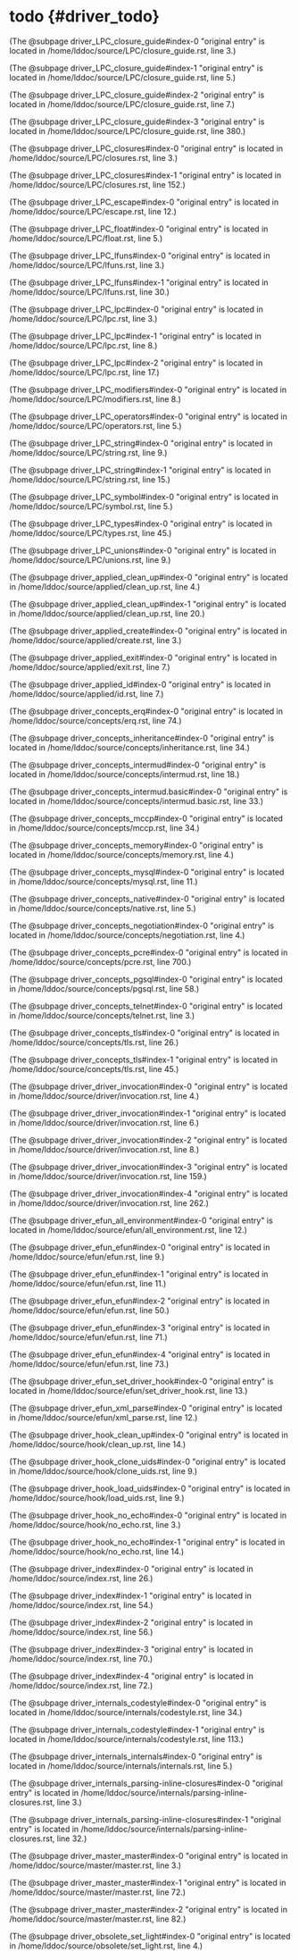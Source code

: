 todo {#driver_todo}
===================
(The @subpage driver_LPC_closure_guide#index-0 "original entry" is located in /home/lddoc/source/LPC/closure_guide.rst, line 3.)

(The @subpage driver_LPC_closure_guide#index-1 "original entry" is located in /home/lddoc/source/LPC/closure_guide.rst, line 5.)

(The @subpage driver_LPC_closure_guide#index-2 "original entry" is located in /home/lddoc/source/LPC/closure_guide.rst, line 7.)

(The @subpage driver_LPC_closure_guide#index-3 "original entry" is located in /home/lddoc/source/LPC/closure_guide.rst, line 380.)

(The @subpage driver_LPC_closures#index-0 "original entry" is located in /home/lddoc/source/LPC/closures.rst, line 3.)

(The @subpage driver_LPC_closures#index-1 "original entry" is located in /home/lddoc/source/LPC/closures.rst, line 152.)

(The @subpage driver_LPC_escape#index-0 "original entry" is located in /home/lddoc/source/LPC/escape.rst, line 12.)

(The @subpage driver_LPC_float#index-0 "original entry" is located in /home/lddoc/source/LPC/float.rst, line 5.)

(The @subpage driver_LPC_lfuns#index-0 "original entry" is located in /home/lddoc/source/LPC/lfuns.rst, line 3.)

(The @subpage driver_LPC_lfuns#index-1 "original entry" is located in /home/lddoc/source/LPC/lfuns.rst, line 30.)

(The @subpage driver_LPC_lpc#index-0 "original entry" is located in /home/lddoc/source/LPC/lpc.rst, line 3.)

(The @subpage driver_LPC_lpc#index-1 "original entry" is located in /home/lddoc/source/LPC/lpc.rst, line 8.)

(The @subpage driver_LPC_lpc#index-2 "original entry" is located in /home/lddoc/source/LPC/lpc.rst, line 17.)

(The @subpage driver_LPC_modifiers#index-0 "original entry" is located in /home/lddoc/source/LPC/modifiers.rst, line 8.)

(The @subpage driver_LPC_operators#index-0 "original entry" is located in /home/lddoc/source/LPC/operators.rst, line 5.)

(The @subpage driver_LPC_string#index-0 "original entry" is located in /home/lddoc/source/LPC/string.rst, line 9.)

(The @subpage driver_LPC_string#index-1 "original entry" is located in /home/lddoc/source/LPC/string.rst, line 15.)

(The @subpage driver_LPC_symbol#index-0 "original entry" is located in /home/lddoc/source/LPC/symbol.rst, line 5.)

(The @subpage driver_LPC_types#index-0 "original entry" is located in /home/lddoc/source/LPC/types.rst, line 45.)

(The @subpage driver_LPC_unions#index-0 "original entry" is located in /home/lddoc/source/LPC/unions.rst, line 9.)

(The @subpage driver_applied_clean_up#index-0 "original entry" is located in /home/lddoc/source/applied/clean_up.rst, line 4.)

(The @subpage driver_applied_clean_up#index-1 "original entry" is located in /home/lddoc/source/applied/clean_up.rst, line 20.)

(The @subpage driver_applied_create#index-0 "original entry" is located in /home/lddoc/source/applied/create.rst, line 3.)

(The @subpage driver_applied_exit#index-0 "original entry" is located in /home/lddoc/source/applied/exit.rst, line 7.)

(The @subpage driver_applied_id#index-0 "original entry" is located in /home/lddoc/source/applied/id.rst, line 7.)

(The @subpage driver_concepts_erq#index-0 "original entry" is located in /home/lddoc/source/concepts/erq.rst, line 74.)

(The @subpage driver_concepts_inheritance#index-0 "original entry" is located in /home/lddoc/source/concepts/inheritance.rst, line 34.)

(The @subpage driver_concepts_intermud#index-0 "original entry" is located in /home/lddoc/source/concepts/intermud.rst, line 18.)

(The @subpage driver_concepts_intermud.basic#index-0 "original entry" is located in /home/lddoc/source/concepts/intermud.basic.rst, line 33.)

(The @subpage driver_concepts_mccp#index-0 "original entry" is located in /home/lddoc/source/concepts/mccp.rst, line 34.)

(The @subpage driver_concepts_memory#index-0 "original entry" is located in /home/lddoc/source/concepts/memory.rst, line 4.)

(The @subpage driver_concepts_mysql#index-0 "original entry" is located in /home/lddoc/source/concepts/mysql.rst, line 11.)

(The @subpage driver_concepts_native#index-0 "original entry" is located in /home/lddoc/source/concepts/native.rst, line 5.)

(The @subpage driver_concepts_negotiation#index-0 "original entry" is located in /home/lddoc/source/concepts/negotiation.rst, line 4.)

(The @subpage driver_concepts_pcre#index-0 "original entry" is located in /home/lddoc/source/concepts/pcre.rst, line 700.)

(The @subpage driver_concepts_pgsql#index-0 "original entry" is located in /home/lddoc/source/concepts/pgsql.rst, line 58.)

(The @subpage driver_concepts_telnet#index-0 "original entry" is located in /home/lddoc/source/concepts/telnet.rst, line 3.)

(The @subpage driver_concepts_tls#index-0 "original entry" is located in /home/lddoc/source/concepts/tls.rst, line 26.)

(The @subpage driver_concepts_tls#index-1 "original entry" is located in /home/lddoc/source/concepts/tls.rst, line 45.)

(The @subpage driver_driver_invocation#index-0 "original entry" is located in /home/lddoc/source/driver/invocation.rst, line 4.)

(The @subpage driver_driver_invocation#index-1 "original entry" is located in /home/lddoc/source/driver/invocation.rst, line 6.)

(The @subpage driver_driver_invocation#index-2 "original entry" is located in /home/lddoc/source/driver/invocation.rst, line 8.)

(The @subpage driver_driver_invocation#index-3 "original entry" is located in /home/lddoc/source/driver/invocation.rst, line 159.)

(The @subpage driver_driver_invocation#index-4 "original entry" is located in /home/lddoc/source/driver/invocation.rst, line 262.)

(The @subpage driver_efun_all_environment#index-0 "original entry" is located in /home/lddoc/source/efun/all_environment.rst, line 12.)

(The @subpage driver_efun_efun#index-0 "original entry" is located in /home/lddoc/source/efun/efun.rst, line 9.)

(The @subpage driver_efun_efun#index-1 "original entry" is located in /home/lddoc/source/efun/efun.rst, line 11.)

(The @subpage driver_efun_efun#index-2 "original entry" is located in /home/lddoc/source/efun/efun.rst, line 50.)

(The @subpage driver_efun_efun#index-3 "original entry" is located in /home/lddoc/source/efun/efun.rst, line 71.)

(The @subpage driver_efun_efun#index-4 "original entry" is located in /home/lddoc/source/efun/efun.rst, line 73.)

(The @subpage driver_efun_set_driver_hook#index-0 "original entry" is located in /home/lddoc/source/efun/set_driver_hook.rst, line 13.)

(The @subpage driver_efun_xml_parse#index-0 "original entry" is located in /home/lddoc/source/efun/xml_parse.rst, line 12.)

(The @subpage driver_hook_clean_up#index-0 "original entry" is located in /home/lddoc/source/hook/clean_up.rst, line 14.)

(The @subpage driver_hook_clone_uids#index-0 "original entry" is located in /home/lddoc/source/hook/clone_uids.rst, line 9.)

(The @subpage driver_hook_load_uids#index-0 "original entry" is located in /home/lddoc/source/hook/load_uids.rst, line 9.)

(The @subpage driver_hook_no_echo#index-0 "original entry" is located in /home/lddoc/source/hook/no_echo.rst, line 3.)

(The @subpage driver_hook_no_echo#index-1 "original entry" is located in /home/lddoc/source/hook/no_echo.rst, line 14.)

(The @subpage driver_index#index-0 "original entry" is located in /home/lddoc/source/index.rst, line 26.)

(The @subpage driver_index#index-1 "original entry" is located in /home/lddoc/source/index.rst, line 54.)

(The @subpage driver_index#index-2 "original entry" is located in /home/lddoc/source/index.rst, line 56.)

(The @subpage driver_index#index-3 "original entry" is located in /home/lddoc/source/index.rst, line 70.)

(The @subpage driver_index#index-4 "original entry" is located in /home/lddoc/source/index.rst, line 72.)

(The @subpage driver_internals_codestyle#index-0 "original entry" is located in /home/lddoc/source/internals/codestyle.rst, line 34.)

(The @subpage driver_internals_codestyle#index-1 "original entry" is located in /home/lddoc/source/internals/codestyle.rst, line 113.)

(The @subpage driver_internals_internals#index-0 "original entry" is located in /home/lddoc/source/internals/internals.rst, line 5.)

(The @subpage driver_internals_parsing-inline-closures#index-0 "original entry" is located in /home/lddoc/source/internals/parsing-inline-closures.rst, line 3.)

(The @subpage driver_internals_parsing-inline-closures#index-1 "original entry" is located in /home/lddoc/source/internals/parsing-inline-closures.rst, line 32.)

(The @subpage driver_master_master#index-0 "original entry" is located in /home/lddoc/source/master/master.rst, line 3.)

(The @subpage driver_master_master#index-1 "original entry" is located in /home/lddoc/source/master/master.rst, line 72.)

(The @subpage driver_master_master#index-2 "original entry" is located in /home/lddoc/source/master/master.rst, line 82.)

(The @subpage driver_obsolete_set_light#index-0 "original entry" is located in /home/lddoc/source/obsolete/set_light.rst, line 4.)
